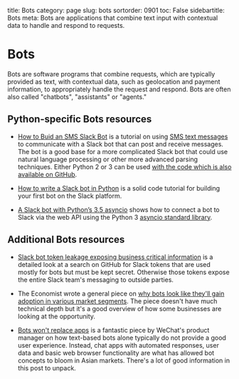 title: Bots
category: page
slug: bots
sortorder: 0901
toc: False
sidebartitle: Bots
meta: Bots are applications that combine text input with contextual data to handle and respond to requests.


# Bots
Bots are software programs that combine requests, which are typically 
provided as text, with contextual data, such as geolocation and payment 
information, to appropriately handle the request and respond. Bots are
often also called "chatbots", "assistants" or "agents."


## Python-specific Bots resources
* [How to Buid an SMS Slack Bot](https://www.twilio.com/blog/2016/05/build-sms-slack-bot-python.html)
  is a tutorial on using 
  [SMS text messages](http://www.fullstackpython.com/blog/send-sms-text-messages-python.html) 
  to communicate with a Slack bot that can post and receive messages. The
  bot is a good base for a more complicated Slack bot that could use
  natural language processing or other more advanced parsing techniques.
  Either Python 2 or 3 can be used 
  [with the code which is also available on GitHub](https://github.com/makaimc/slack-api-python-examples).

* [How to write a Slack bot in Python](https://medium.com/@julianmartinez/how-to-write-a-slack-bot-with-python-code-examples-4ed354407b98)
  is a solid code tutorial for building your first bot on the Slack
  platform.

* [A Slack bot with Python’s 3.5 asyncio](https://medium.com/@greut/a-slack-bot-with-pythons-3-5-asyncio-ad766d8b5d8f)
  shows how to connect a bot to Slack via the web API using the Python 3
  [asyncio standard library](https://docs.python.org/3/library/asyncio.html).


## Additional Bots resources
* [Slack bot token leakage exposing business critical information](https://labs.detectify.com/2016/04/28/slack-bot-token-leakage-exposing-business-critical-information/)
  is a detailed look at a search on GitHub for Slack tokens that are used
  mostly for bots but must be kept secret. Otherwise those tokens expose 
  the entire Slack team's messaging to outside parties.

* The Economist wrote a general piece on 
  [why bots look like they'll gain adoption in various market segments](http://www.economist.com/news/business-and-finance/21696477-market-apps-maturing-now-one-text-based-services-or-chatbots-looks-poised).
  The piece doesn't have much technical depth but it's a good overview of
  how some businesses are looking at the opportunity.

* [Bots won't replace apps](http://dangrover.com/blog/2016/04/20/bots-wont-replace-apps.html)
  is a fantastic piece by WeChat's product manager on how text-based bots 
  alone typically do not provide a good user experience. Instead, chat
  apps with automated responses, user data and basic web browser 
  functionality are what has allowed bot concepts to bloom in Asian markets.
  There's a lot of good information in this post to unpack.

